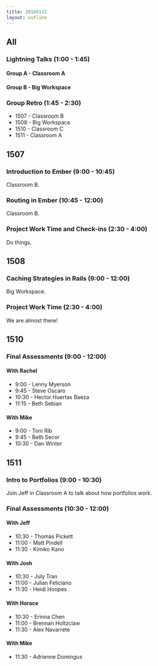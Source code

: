 ```yaml
---
title: 20160115
layout: outline
---
```


## All

### Lightning Talks (1:00 - 1:45)

#### Group A - Classroom A

#### Group B - Big Workspace

### Group Retro (1:45 - 2:30)

* 1507 - Classroom B
* 1508 - Big Workspace
* 1510 - Classroom C
* 1511 - Classroom A


## 1507

### Introduction to Ember (9:00 - 10:45)

Classroom B.

### Routing in Ember (10:45 - 12:00)

Classroom B.

### Project Work Time and Check-ins (2:30 - 4:00)

Do things.


## 1508

### Caching Strategies in Rails (9:00 - 12:00)

Big Workspace.

### Project Work Time (2:30 - 4:00)

We are almost there!


## 1510

### Final Assessments (9:00 - 12:00)

#### With Rachel
* 9:00 - Lenny Myerson
* 9:45 - Steve Oscaro
* 10:30 - Hector Huertas Baeza
* 11:15 - Beth Sebian

#### With Mike
* 9:00 - Toni Rib
* 9:45 - Beth Secor
* 10:30 - Dan Winter


## 1511

### Intro to Portfolios (9:00 - 10:30)

Join Jeff in Classroom A to talk about how portfolios work.

### Final Assessments (10:30 - 12:00)

#### With Jeff
* 10:30 - Thomas Pickett
* 11:00 - Matt Pindell
* 11:30 - Kimiko Kano

#### With Josh
* 10:30 - July Tran
* 11:00 - Julian Feliciano
* 11:30 - Heidi Hoopes

#### With Horace
* 10:30 - Erinna Chen
* 11:00 - Brennan Holtzclaw
* 11:30 - Alex Navarrete

#### With Mike
* 11:30 - Adrienne Domingus
